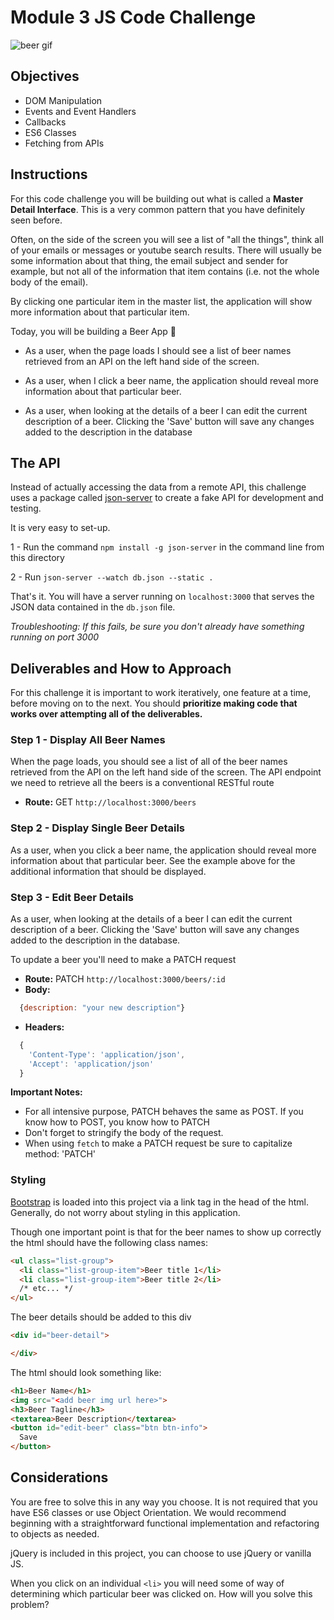 # Module 3 JS Code Challenge
![beer gif](code-challenge-mod-iii-round-ii.gif)

## Objectives

- DOM Manipulation
- Events and Event Handlers
- Callbacks
- ES6 Classes
- Fetching from APIs

## Instructions

For this code challenge you will be building out what is called a **Master Detail Interface**.  This is a very common pattern that you have definitely seen before.

Often, on the side of the screen you will see a list of "all the things", think all of your emails or messages or youtube search results. There will usually be some information about that thing, the email subject and sender for example, but not all of the information that item contains (i.e. not the whole body of the email).

By clicking one particular item in the master list, the application will show more information about that particular item.

Today, you will be building a Beer App 🍺

- As a user, when the page loads I should see a list of beer names retrieved from an API on the left hand side of the screen.

- As a user, when I click a beer name, the application should reveal more information about that particular beer.

- As a user, when looking at the details of a beer I can edit the current description of a beer. Clicking the 'Save' button will save any changes added to the description in the database

## The API

Instead of actually accessing the data from a remote API, this challenge uses a package called [json-server](https://github.com/typicode/json-server) to create a fake API for development and testing.

It is very easy to set-up.

1 - Run the command `npm install -g json-server` in the command line from this directory

2 - Run  `json-server --watch db.json --static .`

That's it. You will have a server running on `localhost:3000` that serves the JSON data contained in the `db.json` file.

*Troubleshooting: If this fails, be sure you don't already have something running on port 3000*

## Deliverables and How to Approach

For this challenge it is important to work iteratively, one feature at a time, before moving on to the next. You should **prioritize making code that works over attempting all of the deliverables.**

### Step 1 - Display All Beer Names

When the page loads, you should see a list of all of the beer names retrieved from the API on the left hand side of the screen. The API endpoint we need to retrieve all the beers is a conventional RESTful route
* **Route:** GET `http://localhost:3000/beers`

### Step 2 - Display Single Beer Details

As a user, when you click a beer name, the application should reveal more information about that particular beer. 
See the example above for the additional information that should be displayed. 

### Step 3 - Edit Beer Details

As a user, when looking at the details of a beer I can edit the current description of a beer. Clicking the 'Save' button will save any changes added to the description in the database.

To update a beer you'll need to make a PATCH request
* **Route:** PATCH `http://localhost:3000/beers/:id`
* **Body:**
```js
  {description: "your new description"}
```
* **Headers:**
```js
  {
    'Content-Type': 'application/json',
    'Accept': 'application/json'
  }
  ```

  **Important Notes:**
  * For all intensive purpose, PATCH behaves the same as POST. If you know how to POST, you know how to PATCH
  * Don't forget to stringify the body of the request.
  * When using `fetch` to make a PATCH request be sure to capitalize method: 'PATCH'

### Styling

[Bootstrap](https://getbootstrap.com/docs/3.3/components/#list-group) is loaded into this project via a link tag in the head of the html. Generally, do not worry about styling in this application.

Though one important point is that for the beer names to show up correctly the html should have the following class names:

```html
<ul class="list-group">
  <li class="list-group-item">Beer title 1</li>
  <li class="list-group-item">Beer title 2</li>
  /* etc... */
</ul>
```

The beer details should be added to this div

```html
<div id="beer-detail">

</div>
```

The html should look something like:

```html
<h1>Beer Name</h1>
<img src="<add beer img url here>">
<h3>Beer Tagline</h3>
<textarea>Beer Description</textarea>
<button id="edit-beer" class="btn btn-info">
  Save
</button>
```

## Considerations

You are free to solve this in any way you choose. It is not required that you have ES6 classes or use Object Orientation. We would recommend beginning with a straightforward functional implementation and refactoring to objects as needed.

jQuery is included in this project, you can choose to use jQuery or vanilla JS.

When you click on an individual `<li>` you will need some of way of determining which particular beer was clicked on. How will you solve this problem?
